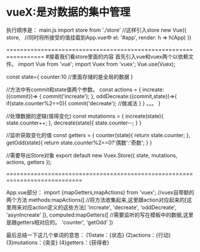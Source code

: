 vueX:是对数据的集中管理
=====================================================================================

执行顺序是：
main.js
import store from './store'    //这样引入store
new Vue({
    store,   //同时将所接受的值挂载到App.vue中
  el: '#app',
  render: h => h(App)
})

=================================================================
#接着我们看store里面的内容
首先引入vue和vuex两个以依赖文件。
import Vue from 'vue';
import Vuex from 'vuex';
Vue.use(Vuex);


const state={
    counter:10   //里面存储的是全局的数据
}

//方法中有commit和state值两个参数。
const actions = {
    increate:({commit})=> {
        commit('increate');
    },
    oddDecreate:({commit,state})=>{
        if(state.counter%2==0){
            commit('decreate');  //做减法
        }
    }
    。。。
}

//处理数据的逻辑(值得变化)
const mutationns = {
    increate(state){
        state.counter++;
    },
    decreate(state){
        state.counter--;
    }
}

//监听获取变化的值
const getters = {
    counter(state){
        return  state.counter;
    },
    getOdd(state){
        return  state.counter%2==0?'偶数':'奇数';
    }
}  

//需要导出Store对象
export default new Vuex.Store({
	state,
	mutations,
	actions,
	getters
});

============================================================================

App.vue部分：
import {mapGetters,mapActions} from 'vuex';   //vuex自带额的两个方法
methods:mapActions([   //将方法收集起来,这里跟action对应起来的[这里用来对应action定义的这些方法]
  'increate',
  'decreate',
  'oddDecreate',
  'asynIncreate'
]),
computed:mapGetters([   //需要监听的写在模板中的数据,这里是跟getters相对应的。
  'counter',
  'getOdd'
])

最后总结一下这几个单词的意思：
(1)state：{状态}
(2)actions：{行动}
(3)mutations：{突变}
(4)getters：{获得者}



